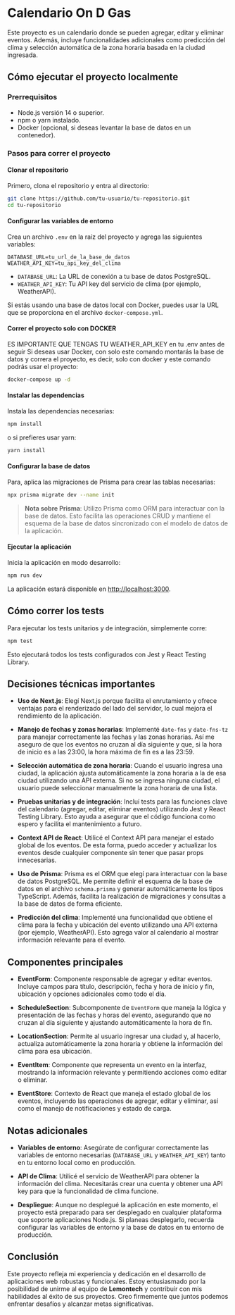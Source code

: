 # Calendario On D Gas

Este proyecto es un calendario donde se pueden agregar, editar y eliminar eventos. Además, incluye funcionalidades adicionales como predicción del clima y selección automática de la zona horaria basada en la ciudad ingresada.

## Cómo ejecutar el proyecto localmente

### Prerrequisitos

- Node.js versión 14 o superior.
- npm o yarn instalado.
- Docker (opcional, si deseas levantar la base de datos en un contenedor).

### Pasos para correr el proyecto

#### Clonar el repositorio

Primero, clona el repositorio y entra al directorio:

```bash
git clone https://github.com/tu-usuario/tu-repositorio.git
cd tu-repositorio
```

#### Configurar las variables de entorno

Crea un archivo `.env` en la raíz del proyecto y agrega las siguientes variables:

```env
DATABASE_URL=tu_url_de_la_base_de_datos
WEATHER_API_KEY=tu_api_key_del_clima
```

- `DATABASE_URL`: La URL de conexión a tu base de datos PostgreSQL.
- `WEATHER_API_KEY`: Tu API key del servicio de clima (por ejemplo, WeatherAPI).

Si estás usando una base de datos local con Docker, puedes usar la URL que se proporciona en el archivo `docker-compose.yml`.


#### Correr el proyecto solo con DOCKER
ES IMPORTANTE QUE TENGAS TU WEATHER_API_KEY en tu .env antes de seguir
Si deseas usar Docker, con solo este comando montarás la base de datos y correra el proyecto, es decir, solo con docker y este comando podrás usar el proyecto:

```bash
docker-compose up -d
```

#### Instalar las dependencias

Instala las dependencias necesarias:

```bash
npm install
```

o si prefieres usar yarn:

```bash
yarn install
```

#### Configurar la base de datos

Para, aplica las migraciones de Prisma para crear las tablas necesarias:

```bash
npx prisma migrate dev --name init
```

> **Nota sobre Prisma**: Utilizo Prisma como ORM para interactuar con la base de datos. Esto facilita las operaciones CRUD y mantiene el esquema de la base de datos sincronizado con el modelo de datos de la aplicación.

#### Ejecutar la aplicación

Inicia la aplicación en modo desarrollo:

```bash
npm run dev
```

La aplicación estará disponible en [http://localhost:3000](http://localhost:3000).

## Cómo correr los tests

Para ejecutar los tests unitarios y de integración, simplemente corre:

```bash
npm test
```

Esto ejecutará todos los tests configurados con Jest y React Testing Library.

## Decisiones técnicas importantes

- **Uso de Next.js**: Elegí Next.js porque facilita el enrutamiento y ofrece ventajas para el renderizado del lado del servidor, lo cual mejora el rendimiento de la aplicación.

- **Manejo de fechas y zonas horarias**: Implementé `date-fns` y `date-fns-tz` para manejar correctamente las fechas y las zonas horarias. Así me aseguro de que los eventos no cruzan al día siguiente y que, si la hora de inicio es a las 23:00, la hora máxima de fin es a las 23:59.

- **Selección automática de zona horaria**: Cuando el usuario ingresa una ciudad, la aplicación ajusta automáticamente la zona horaria a la de esa ciudad utilizando una API externa. Si no se ingresa ninguna ciudad, el usuario puede seleccionar manualmente la zona horaria de una lista.

- **Pruebas unitarias y de integración**: Incluí tests para las funciones clave del calendario (agregar, editar, eliminar eventos) utilizando Jest y React Testing Library. Esto ayuda a asegurar que el código funciona como espero y facilita el mantenimiento a futuro.

- **Context API de React**: Utilicé el Context API para manejar el estado global de los eventos. De esta forma, puedo acceder y actualizar los eventos desde cualquier componente sin tener que pasar props innecesarias.

- **Uso de Prisma**: Prisma es el ORM que elegí para interactuar con la base de datos PostgreSQL. Me permite definir el esquema de la base de datos en el archivo `schema.prisma` y generar automáticamente los tipos TypeScript. Además, facilita la realización de migraciones y consultas a la base de datos de forma eficiente.

- **Predicción del clima**: Implementé una funcionalidad que obtiene el clima para la fecha y ubicación del evento utilizando una API externa (por ejemplo, WeatherAPI). Esto agrega valor al calendario al mostrar información relevante para el evento.

## Componentes principales

- **EventForm**: Componente responsable de agregar y editar eventos. Incluye campos para título, descripción, fecha y hora de inicio y fin, ubicación y opciones adicionales como todo el día.

- **ScheduleSection**: Subcomponente de `EventForm` que maneja la lógica y presentación de las fechas y horas del evento, asegurando que no cruzan al día siguiente y ajustando automáticamente la hora de fin.

- **LocationSection**: Permite al usuario ingresar una ciudad y, al hacerlo, actualiza automáticamente la zona horaria y obtiene la información del clima para esa ubicación.

- **EventItem**: Componente que representa un evento en la interfaz, mostrando la información relevante y permitiendo acciones como editar o eliminar.

- **EventStore**: Contexto de React que maneja el estado global de los eventos, incluyendo las operaciones de agregar, editar y eliminar, así como el manejo de notificaciones y estado de carga.

## Notas adicionales

- **Variables de entorno**: Asegúrate de configurar correctamente las variables de entorno necesarias (`DATABASE_URL` y `WEATHER_API_KEY`) tanto en tu entorno local como en producción.

- **API de Clima**: Utilicé el servicio de WeatherAPI para obtener la información del clima. Necesitarás crear una cuenta y obtener una API key para que la funcionalidad de clima funcione.

- **Despliegue**: Aunque no desplegué la aplicación en este momento, el proyecto está preparado para ser desplegado en cualquier plataforma que soporte aplicaciones Node.js. Si planeas desplegarlo, recuerda configurar las variables de entorno y la base de datos en tu entorno de producción.

## Conclusión

Este proyecto refleja mi experiencia y dedicación en el desarrollo de aplicaciones web robustas y funcionales. Estoy entusiasmado por la posibilidad de unirme al equipo de **Lemontech** y contribuir con mis habilidades al éxito de sus proyectos. Creo firmemente que juntos podemos enfrentar desafíos y alcanzar metas significativas.
